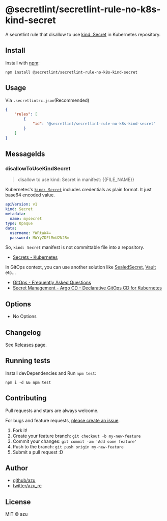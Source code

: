 # @secretlint/secretlint-rule-no-k8s-kind-secret

A secretlint rule that disallow to use [kind: Secret](https://kubernetes.io/docs/concepts/configuration/secret/) in Kubernetes repository. 

## Install

Install with [npm](https://www.npmjs.com/):

    npm install @secretlint/secretlint-rule-no-k8s-kind-secret

## Usage

Via `.secretlintrc.json`(Recommended)

```json
{
    "rules": [
        {
            "id": "@secretlint/secretlint-rule-no-k8s-kind-secret"
        }
    ]
}
```

## MessageIds

### disallowToUseKindSecret
> disallow to use kind: Secret in manifest: {{FILE_NAME}}

Kubernetes's [`kind: Secret`]((https://kubernetes.io/docs/concepts/configuration/secret)) includes credentials as plain format.
It just base64 encoded value.

```yaml
apiVersion: v1
kind: Secret
metadata:
  name: mysecret
type: Opaque
data:
  username: YWRtaW4=
  password: MWYyZDFlMmU2N2Rm
```

So, `kind: Secret` manifest is not committable file into a repository.

- [Secrets - Kubernetes](https://kubernetes.io/docs/concepts/configuration/secret/)

In GitOps context, you can use another solution like [SealedSecret](https://github.com/bitnami-labs/sealed-secrets), [Vault](https://www.vaultproject.io/) etc...

- [GitOps - Frequently Asked Questions](https://www.weave.works/technologies/gitops-frequently-asked-questions/#manage-secrets)
- [Secret Management - Argo CD - Declarative GitOps CD for Kubernetes](https://argoproj.github.io/argo-cd/operator-manual/secret-management/)

## Options

- No Options

## Changelog

See [Releases page](https://github.com/secretlint/secretlint/releases).

## Running tests

Install devDependencies and Run `npm test`:

    npm i -d && npm test

## Contributing

Pull requests and stars are always welcome.

For bugs and feature requests, [please create an issue](https://github.com/secretlint/secretlint/issues).

1. Fork it!
2. Create your feature branch: `git checkout -b my-new-feature`
3. Commit your changes: `git commit -am 'Add some feature'`
4. Push to the branch: `git push origin my-new-feature`
5. Submit a pull request :D

## Author

- [github/azu](https://github.com/azu)
- [twitter/azu_re](https://twitter.com/azu_re)

## License

MIT © azu
